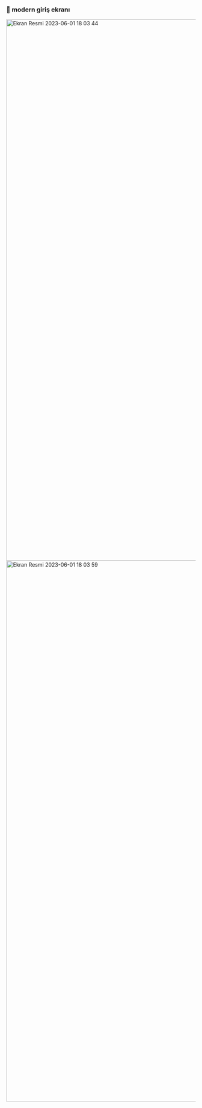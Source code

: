 ### 💫 modern giriş ekranı

<img width="1440" alt="Ekran Resmi 2023-06-01 18 03 44" src="https://github.com/ecenurcetin/login-page/assets/72707211/9c9fb6b1-f9c2-410a-8605-57d1792a5567">
<img width="1439" alt="Ekran Resmi 2023-06-01 18 03 59" src="https://github.com/ecenurcetin/login-page/assets/72707211/7696a6fc-6522-4874-9df1-99d593dc97d8">
